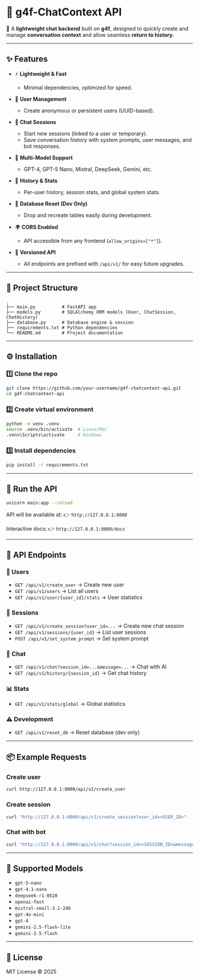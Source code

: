# 💬 g4f-ChatContext API

🚀 A **lightweight chat backend** built on **g4f**, designed to quickly create and manage **conversation context** and allow seamless **return to history**.

---

## ✨ Features

* ⚡ **Lightweight & Fast**

  * Minimal dependencies, optimized for speed.
* 👤 **User Management**

  * Create anonymous or persistent users (UUID-based).
* 💬 **Chat Sessions**

  * Start new sessions (linked to a user or temporary).
  * Save conversation history with system prompts, user messages, and bot responses.
* 🤖 **Multi-Model Support**

  * GPT-4, GPT-5 Nano, Mistral, DeepSeek, Gemini, etc.
* 📜 **History & Stats**

  * Per-user history, session stats, and global system stats.
* 🔄 **Database Reset (Dev Only)**

  * Drop and recreate tables easily during development.
* 🌍 **CORS Enabled**

  * API accessible from any frontend (`allow_origins=["*"]`).
* 📌 **Versioned API**

  * All endpoints are prefixed with `/api/v1/` for easy future upgrades.

---

## 📂 Project Structure

```
.
├── main.py          # FastAPI app
├── models.py        # SQLAlchemy ORM models (User, ChatSession, ChatHistory)
├── database.py      # Database engine & session
├── requirements.txt # Python dependencies
└── README.md        # Project documentation
```

---

## ⚙️ Installation

### 1️⃣ Clone the repo

```bash
git clone https://github.com/your-username/g4f-chatcontext-api.git
cd g4f-chatcontext-api
```

### 2️⃣ Create virtual environment

```bash
python -m venv .venv
source .venv/bin/activate  # Linux/Mac
.venv\Scripts\activate     # Windows
```

### 3️⃣ Install dependencies

```bash
pip install -r requirements.txt
```

---

## 🚀 Run the API

```bash
uvicorn main:app --reload
```

API will be available at:
👉 `http://127.0.0.1:8000`

Interactive docs:
👉 `http://127.0.0.1:8000/docs`

---

## 🔌 API Endpoints

### 👤 Users

* `GET /api/v1/create_user` → Create new user
* `GET /api/v1/users` → List all users
* `GET /api/v1/user/{user_id}/stats` → User statistics

### 💬 Sessions

* `GET /api/v1/create_session?user_id=...` → Create new chat session
* `GET /api/v1/sessions/{user_id}` → List user sessions
* `POST /api/v1/set_system_prompt` → Set system prompt

### 🤖 Chat

* `GET /api/v1/chat?session_id=...&message=...` → Chat with AI
* `GET /api/v1/history/{session_id}` → Get chat history

### 📊 Stats

* `GET /api/v1/stats/global` → Global statistics

### ⚠️ Development

* `GET /api/v1/reset_db` → Reset database (dev only)

---

## 📦 Example Requests

### Create user

```bash
curl http://127.0.0.1:8000/api/v1/create_user
```

### Create session

```bash
curl "http://127.0.0.1:8000/api/v1/create_session?user_id=<USER_ID>"
```

### Chat with bot

```bash
curl "http://127.0.0.1:8000/api/v1/chat?session_id=<SESSION_ID>&message=Hello"
```

---

## 🧩 Supported Models

* `gpt-5-nano`
* `gpt-4.1-nano`
* `deepseek-r1-0528`
* `openai-fast`
* `mistral-small-3.1-24b`
* `gpt-4o-mini`
* `gpt-4`
* `gemini-2.5-flash-lite`
* `gemini-2.5-flash`

---

## 📜 License

MIT License © 2025
